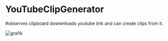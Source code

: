 # YouTubeClipGenerator


#observes clipboard dowwnloads youtube link and can create clips from it.

![grafik](https://user-images.githubusercontent.com/48217414/185478774-d13eabc6-477e-4ba5-994b-df45779b8a31.png)
